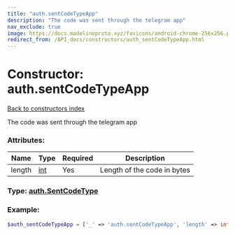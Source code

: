 ```yaml
---
title: "auth.sentCodeTypeApp"
description: "The code was sent through the telegram app"
nav_exclude: true
image: https://docs.madelineproto.xyz/favicons/android-chrome-256x256.png
redirect_from: /API_docs/constructors/auth_sentCodeTypeApp.html
---
```

# Constructor: auth.sentCodeTypeApp  
[Back to constructors index](index.md)



The code was sent through the telegram app

### Attributes:

| Name     |    Type       | Required | Description |
|----------|---------------|----------|-------------|
|length|[int](../types/int.md) | Yes|Length of the code in bytes|



### Type: [auth.SentCodeType](../types/auth.SentCodeType.md)


### Example:

```php
$auth_sentCodeTypeApp = ['_' => 'auth.sentCodeTypeApp', 'length' => int];
```  
